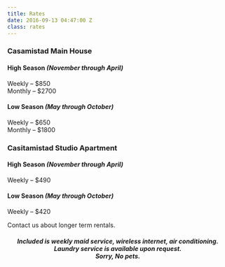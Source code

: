 ```yaml
---
title: Rates
date: 2016-09-13 04:47:00 Z
class: rates
---
```


<div class="row">
<div class="col-6">
<h3>Casamistad Main House</h3>

<h4>High Season <em>(November through April)</em></h4>

<p>Weekly – $850<br/>
Monthly – $2700</p>

<h4>Low Season <em>(May through October)</em></h4>

<p>Weekly – $650<br/>
Monthly – $1800</p>
</div>

<div class="col-6">
<h3>Casitamistad Studio Apartment</h3>

<h4>High Season <em>(November through April)</em></h4>

<p>Weekly – $490</p>

<h4>Low Season <em>(May through October)</em></h4>

<p>Weekly – $420</p>

<p>Contact us about longer term rentals.</p>
</div>
</div>

<div class="row">
<div class="col-12">
<h4><center><em>Included is weekly maid service, wireless internet, air conditioning.<br/>
Laundry service is available upon request.<br/>
Sorry, No pets.</em></center></h4>
</div>
</div>
